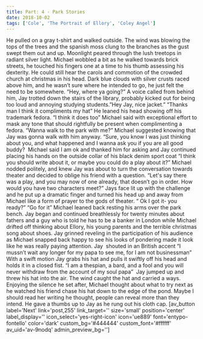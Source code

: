 ```yaml
---
title: Part: 4 - Park Stories
date: 2018-10-02
tags: ['Cole', 'The Portrait of Ellory', 'Coley Angel']
---
```


He pulled on a gray t-shirt and walked outside. The wind was blowing the tops of the trees and the spanish moss clung to the branches as the gust swept them out and up. Moonlight peared through the lush treetops in radiant silver light. Michael wobbled a bit as he walked towards brick streets, he touched his fingers one at a time to his thumb assessing his dexterity. He could still hear the carols and commotion of the crowded church at christmas in his head. Dark blue clouds with silver crusts raced above him, and he wasn’t sure where he intended to go, he just felt the need to be somewhere. “Hey, where ya going?” A voice called from behind him, Jay trotted down the stairs of the library, probably kicked out for being too loud and annoying studying students.”Hey Jay, nice jacket.” “Thanks man I think it compliments my hat” He leaned his head showing off his trademark fedora. “I think it does too” Michael said with exceptional effort to mask any tone that should rightfully be present when complimenting a fedora. “Wanna walk to the park with me?” Michael suggested knowing that Jay was gonna walk with him anyway. “Sure, you know I was just thinking about you, and what happened and I wanna ask you if you are all good buddy?  Michael said I am ok and thanked him for asking and Jay continued placing his hands on the outside collar of his black denim sport coat “I think you should write about it, or maybe you could do a play about it?” Michael nodded politely, and knew Jay was about to turn the conversation towards theater and decided to oblige his friend with a question. “Let's say there was a play, and you may now of one already, that doesn’t go in order. How would you have two characters meet?” Jays face lit up with the challenge and he put up a dramatic finger and turned his head up and away from Michael like a form of prayer to the gods of theater. “ Ok I got it- you ready?” “Go for it” Michael leaned back resting his arms over the park bench. Jay began and continued breathlessly for twenty minutes about fathers and a guy who is told he has to be a banker in London while Michael drifted off thinking about Ellory, his young parents and the terrible christmas song about shoes. Jay grinned reveling in the participation of his audience as Michael snapped back happy to see his looks of pondering made it look like he was really paying attention. Jay  shouted in an British accent “I mussn’t wait any longer for my papa to see me, for I am not businessman” With a swift motion Jay grabs his hat and pulls it swiftly off his head and holds it in a closed fist. “I am a thespian, a bard, and a fool and you will never withdraw from the account of my soul papa”  Jay jumped up and threw his hat into the air. The wind caught the hat and carried a ways. Enjoying the silence he set after, Michael thought about what to try next as he watched his friend chase his hat down to the edge of the pond. Maybe I should read her writing he thought, people can reveal more than they intend. He gave a thumbs up to Jay as he rung out his cloth cap. [av_button label='Next' link='post,255' link_target='' size='small' position='center' label_display='' icon_select='yes-right-icon' icon='ue889' font='entypo-fontello' color='dark' custom_bg='#444444' custom_font='#ffffff' av_uid='av-9nodq' admin_preview_bg='']
